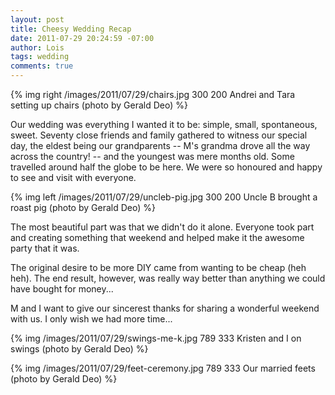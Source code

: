 ```yaml
--- 
layout: post
title: Cheesy Wedding Recap
date: 2011-07-29 20:24:59 -07:00
author: Lois
tags: wedding
comments: true
---
```

{% img right /images/2011/07/29/chairs.jpg 300 200 Andrei and Tara setting up chairs (photo by Gerald Deo) %}

Our wedding was everything I wanted it to be: simple, small, spontaneous, sweet.
Seventy close friends and family gathered to witness our special day, the eldest
being our grandparents -- M's grandma drove all the way across the country! --
and the youngest was mere months old. Some travelled around half the globe to be
here. We were so honoured and happy to see and visit with everyone.

<!-- more -->

{% img left /images/2011/07/29/uncleb-pig.jpg 300 200 Uncle B brought a roast pig (photo by Gerald Deo) %}

The most beautiful part was that we didn't do it alone. Everyone took part and
creating something that weekend and helped make it the awesome party that it
was.

The original desire to be more DIY came from wanting to be cheap (heh heh). The
end result, however, was really way better than anything we could have bought
for money...

M and I want to give our sincerest thanks for sharing a wonderful weekend with
us. I only wish we had more time...

{% img /images/2011/07/29/swings-me-k.jpg 789 333 Kristen and I on swings (photo by Gerald Deo) %}

{% img /images/2011/07/29/feet-ceremony.jpg 789 333 Our married feets (photo by Gerald Deo) %}
